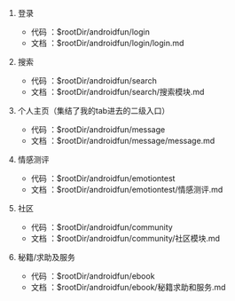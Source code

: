 1. 登录
    * 代码 ：$rootDir/androidfun/login
    * 文档 ：$rootDir/androidfun/login/login.md
    
2. 搜索
    * 代码 ：$rootDir/androidfun/search
    * 文档 ：$rootDir/androidfun/search/搜索模块.md
    
3. 个人主页（集结了我的tab进去的二级入口）
    * 代码 ：$rootDir/androidfun/message
    * 文档 ：$rootDir/androidfun/message/message.md
    
4. 情感测评
    * 代码 ：$rootDir/androidfun/emotiontest
    * 文档 ：$rootDir/androidfun/emotiontest/情感测评.md
    
5. 社区
    * 代码 ：$rootDir/androidfun/community
    * 文档 ：$rootDir/androidfun/community/社区模块.md
    
6. 秘籍/求助及服务
    * 代码 ：$rootDir/androidfun/ebook
    * 文档 ：$rootDir/androidfun/ebook/秘籍求助和服务.md
    